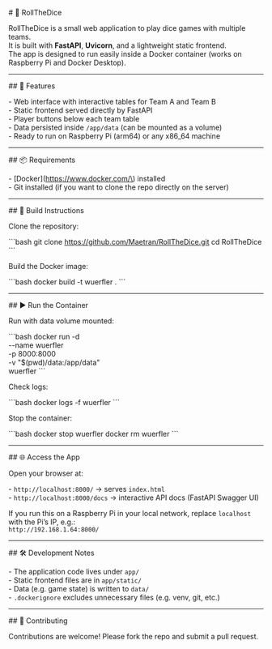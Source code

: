 \# 🎲 RollTheDice

RollTheDice is a small web application to play dice games with multiple teams.  
It is built with **FastAPI**, **Uvicorn**, and a lightweight static frontend.  
The app is designed to run easily inside a Docker container \(works on Raspberry Pi and Docker Desktop\).

---

\## 🚀 Features

\- Web interface with interactive tables for Team A and Team B  
\- Static frontend served directly by FastAPI  
\- Player buttons below each team table  
\- Data persisted inside `/app/data` \(can be mounted as a volume\)  
\- Ready to run on Raspberry Pi \(arm64\) or any x86\_64 machine  

---

\## 📦 Requirements

\- \[Docker\]\(https://www.docker.com/\) installed  
\- Git installed \(if you want to clone the repo directly on the server\)  

---

\## 🔨 Build Instructions

Clone the repository:

\```bash
git clone https://github.com/Maetran/RollTheDice.git
cd RollTheDice
\```

Build the Docker image:

\```bash
docker build -t wuerfler .
\```

---

\## ▶️ Run the Container

Run with data volume mounted:

\```bash
docker run -d \
  --name wuerfler \
  -p 8000:8000 \
  -v "\$(pwd)/data:/app/data" \
  wuerfler
\```

Check logs:

\```bash
docker logs -f wuerfler
\```

Stop the container:

\```bash
docker stop wuerfler
docker rm wuerfler
\```

---

\## 🌐 Access the App

Open your browser at:

\- `http://localhost:8000/` → serves `index.html`  
\- `http://localhost:8000/docs` → interactive API docs \(FastAPI Swagger UI\)  

If you run this on a Raspberry Pi in your local network, replace `localhost` with the Pi’s IP, e.g.:  
`http://192.168.1.64:8000/`

---

\## 🛠 Development Notes

\- The application code lives under `app/`  
\- Static frontend files are in `app/static/`  
\- Data \(e.g. game state\) is written to `data/`  
\- `.dockerignore` excludes unnecessary files \(e.g. venv, git, etc.\)  

---

\## 🤝 Contributing

Contributions are welcome\! Please fork the repo and submit a pull request.  
